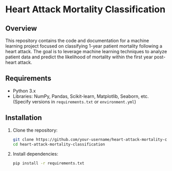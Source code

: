 # Heart Attack Mortality Classification

## Overview

This repository contains the code and documentation for a machine learning project focused on classifying 1-year patient mortality following a heart attack. The goal is to leverage machine learning techniques to analyze patient data and predict the likelihood of mortality within the first year post-heart attack.

## Requirements

- Python 3.x
- Libraries: NumPy, Pandas, Scikit-learn, Matplotlib, Seaborn, etc. (Specify versions in `requirements.txt` or `environment.yml`)

## Installation

1. Clone the repository:

   ```bash
   git clone https://github.com/your-username/heart-attack-mortality-classification.git
   cd heart-attack-mortality-classification
   ```

2. Install dependencies:

   ```bash
   pip install -r requirements.txt
   ```
